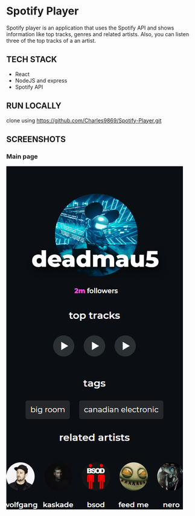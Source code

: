# Spotify Player

Spotify player is an application that uses the Spotify API and shows information like top tracks, genres and related artists. Also, you can listen three of the top tracks of a an artist.

## TECH STACK

- React
- NodeJS and express
- Spotify API

## RUN LOCALLY

clone using https://github.com/Charles9869/Spotify-Player.git

## SCREENSHOTS

### Main page

![image](./spotify/assets/homepage.png)
